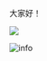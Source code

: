 <!--
**NicholasChong/NicholasChong** is a ✨ _special_ ✨ repository because its `README.md` (this file) appears on your GitHub profile.

Here are some ideas to get you started:

- 🔭 I’m currently working on ...
- 🌱 I’m currently learning ...
- 👯 I’m looking to collaborate on ...
- 🤔 I’m looking for help with ...
- 💬 Ask me about ...
- 📫 How to reach me: ...
- 😄 Pronouns: ...
- ⚡ Fun fact: ...
-->

大家好！

![](http://antzuhl.cn:4000/get/@NicholasChong.readme)

![info](https://github-readme-stats.vercel.app/api?username=NicholasChong&show_icons=true&count_private=true&hide=prs&theme=dark)
